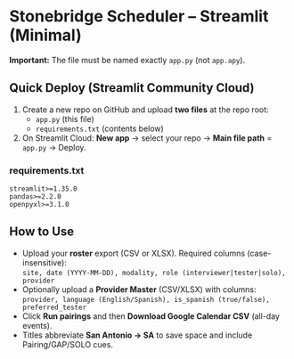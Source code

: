 # Stonebridge Scheduler – Streamlit (Minimal)

**Important:** The file must be named exactly `app.py` (not `app.apy`).

## Quick Deploy (Streamlit Community Cloud)
1. Create a new repo on GitHub and upload **two files** at the repo root:  
   - `app.py` (this file)  
   - `requirements.txt` (contents below)
2. On Streamlit Cloud: **New app** → select your repo → **Main file path** = `app.py` → Deploy.

### requirements.txt
```
streamlit>=1.35.0
pandas>=2.2.0
openpyxl>=3.1.0
```

## How to Use
- Upload your **roster** export (CSV or XLSX). Required columns (case-insensitive):  
  `site, date (YYYY-MM-DD), modality, role (interviewer|tester|solo), provider`  
- Optionally upload a **Provider Master** (CSV/XLSX) with columns:  
  `provider, language (English/Spanish), is_spanish (true/false), preferred_tester`  
- Click **Run pairings** and then **Download Google Calendar CSV** (all-day events).  
- Titles abbreviate **San Antonio → SA** to save space and include Pairing/GAP/SOLO cues.
